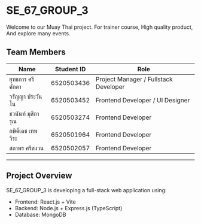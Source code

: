 # SE_67_GROUP_3  
Welcome to our Muay Thai project. For trainer course, High quality product, And explore many events.

## Team Members  
| Name | Student ID | Role |
|-------|------------|------|
| ยุทธการ ศรีศักดา | 6520503436 | Project Manager / Fullstack Developer |  
| วรัญญา ประวันโน | 6520503452 | Frontend Developer / UI Designer |   
| ชวนันท์ มุสิการุณ | 6520503274 | Frontend Developer |  
| กษิดิ์เดช เทพวีระ | 6520501964 | Frontend Developer |  
| สถาพร ศรีสงวน | 6520502057 | Frontend Developer |  

---

## Project Overview  
SE_67_GROUP_3 is developing a full-stack web application using:  
- Frontend: React.js + Vite  
- Backend: Node.js + Express.js (TypeScript)  
- Database: MongoDB  

